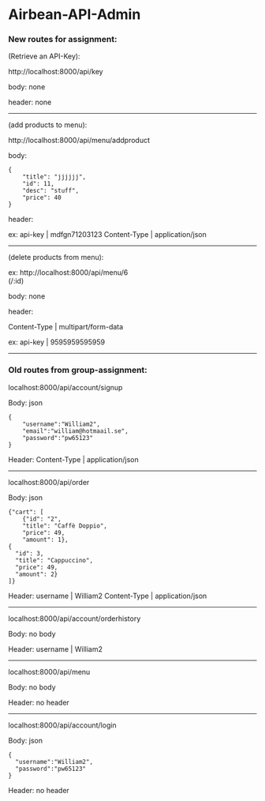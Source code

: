 # Airbean-API-Admin

### New routes for assignment:

(Retrieve an API-Key):

http://localhost:8000/api/key

body: none

header: none

------------------------------------------------

(add products to menu):

http://localhost:8000/api/menu/addproduct

body:
```
{
	"title": "jjjjjj",
	"id": 11,
	"desc": "stuff",
	"price": 40
}
```

header:

ex: api-key | mdfgn71203123
    Content-Type | application/json
    
-----------------------------------------------------

(delete products from menu):

ex: http://localhost:8000/api/menu/6       
(/:id)

body: none

header:

Content-Type | multipart/form-data

ex: api-key | 9595959595959


---------------------------------------------------------

### Old routes from group-assignment:

localhost:8000/api/account/signup

Body:
json

```
{
    "username":"William2",
    "email":"william@hotmaail.se",
    "password":"pw65123"
}
```
Header:
Content-Type | application/json


------------------------------------------
localhost:8000/api/order

Body:
json

```
{"cart": [
    {"id": "2",
    "title": "Caffè Doppio",
    "price": 49,
    "amount": 1},
{
  "id": 3,
  "title": "Cappuccino",
  "price": 49,
  "amount": 2}
]}
```
Header:
username | William2
Content-Type | application/json


-----------------------------------------------
localhost:8000/api/account/orderhistory

Body:
no body

Header:
username | William2


------------------------------------------------
localhost:8000/api/menu

Body:
no body

Header:
no header


--------------------------------------------
localhost:8000/api/account/login

Body:
json
```
{
  "username":"William2",
  "password":"pw65123"
}
```
Header:
no header
